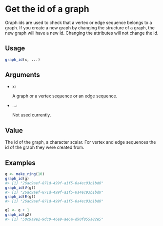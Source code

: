 # Get the id of a graph

Graph ids are used to check that a vertex or edge sequence belongs to a
graph. If you create a new graph by changing the structure of a graph,
the new graph will have a new id. Changing the attributes will not
change the id.

## Usage

``` r
graph_id(x, ...)
```

## Arguments

- x:

  A graph or a vertex sequence or an edge sequence.

- ...:

  Not used currently.

## Value

The id of the graph, a character scalar. For vertex and edge sequences
the id of the graph they were created from.

## Examples

``` r
g <- make_ring(10)
graph_id(g)
#> [1] "26ac9aef-871d-499f-a1f5-0a4ec93b1bd0"
graph_id(V(g))
#> [1] "26ac9aef-871d-499f-a1f5-0a4ec93b1bd0"
graph_id(E(g))
#> [1] "26ac9aef-871d-499f-a1f5-0a4ec93b1bd0"

g2 <- g + 1
graph_id(g2)
#> [1] "50c9a9e2-9dc0-46e9-ae6a-d90f855a82e5"
```

